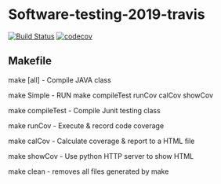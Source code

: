 # Software-testing-2019-travis
[![Build Status](https://travis-ci.org/stevenkeng/Software-testing-2019-travis.svg?branch=master)](https://travis-ci.org/stevenkeng/Software-testing-2019-travis)
[![codecov](https://codecov.io/gh/stevenkeng/Software-testing-2019-travis/branch/master/graph/badge.svg)](https://codecov.io/gh/stevenkeng/Software-testing-2019-travis)
## Makefile
make [all]		- Compile JAVA class

make Simple		- RUN make compileTest runCov calCov showCov

make compileTest	- Compile Junit testing class

make runCov		- Execute & record code coverage

make calCov		- Calculate coverage & report to a HTML file

make showCov		- Use python HTTP server to show HTML

make clean		- removes all files generated by make
